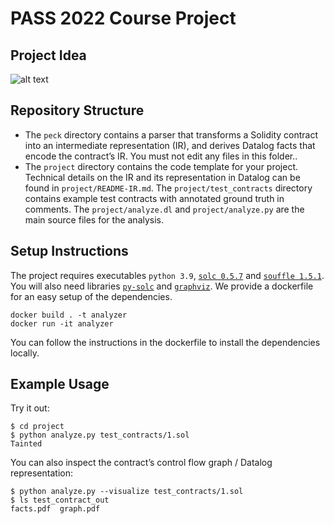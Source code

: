 # PASS 2022 Course Project

## Project Idea
![alt text](state_diag.PNG?raw=true)

## Repository Structure
* The `peck` directory contains a parser that transforms a Solidity contract into an intermediate representation (IR), and derives Datalog facts that encode the contract’s IR. You must not edit any files in this folder..
* The `project` directory contains the code template for your project. Technical details on the IR and its representation in Datalog can be found in `project/README-IR.md`. The `project/test_contracts` directory contains example test contracts with annotated ground truth in comments. The `project/analyze.dl` and `project/analyze.py` are the main source files for the analysis.

## Setup Instructions
The project requires executables `python 3.9`, [`solc 0.5.7`](https://github.com/ethereum/solidity/tree/v0.5.7) and [`souffle 1.5.1`](https://github.com/souffle-lang/souffle/tree/1.5.1). You will also need libraries [`py-solc`](https://github.com/ethereum/py-solc) and [`graphviz`](https://gitlab.com/graphviz/graphviz/). We provide a dockerfile for an easy setup of the dependencies.
```
docker build . -t analyzer
docker run -it analyzer
```
You can follow the instructions in the dockerfile to install the dependencies locally.

## Example Usage

Try it out:
```
$ cd project
$ python analyze.py test_contracts/1.sol
Tainted
```

You can also inspect the contract’s control flow graph / Datalog representation:
```
$ python analyze.py --visualize test_contracts/1.sol
$ ls test_contract_out 
facts.pdf  graph.pdf
```
